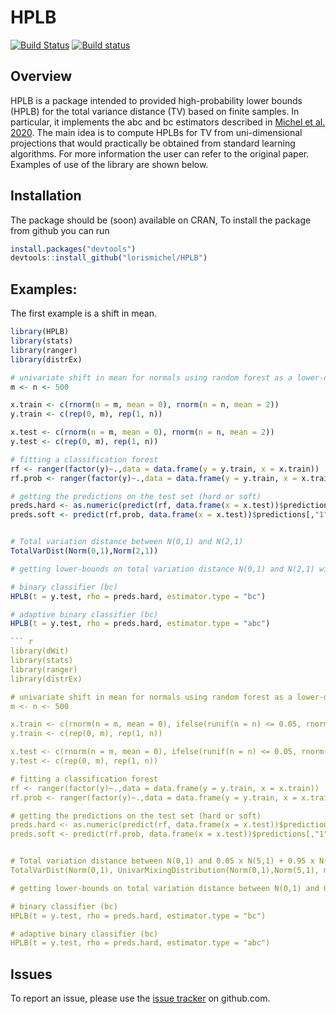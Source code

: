 # HPLB

[![Build Status](https://travis-ci.org/lorismichel/HPLB.svg?branch=master)](https://travis-ci.org/lorismichel/HPLB)
[![Build status](https://ci.appveyor.com/api/projects/status/jirtk3gmc4sdp0gl?svg=true)](https://ci.appveyor.com/project/lorismichel/hplb)
## Overview

HPLB is a package intended to provided high-probability lower bounds (HPLB) for the total variance distance (TV) based on finite samples. In particular, it implements the abc and bc estimators described in [Michel et al. 2020](https://arxiv.org/abs/?). The main idea is to compute HPLBs for TV from uni-dimensional projections that would practically be obtained from standard learning algorithms. For more information  the user can refer to the original paper. Examples of use of the library are shown below.


## Installation

The package should be (soon) available on CRAN, To install the package from github you can run
``` r
install.packages("devtools")
devtools::install_github("lorismichel/HPLB")
```

## Examples: 


The first example is a shift in mean.
``` r
library(HPLB)
library(stats)
library(ranger)
library(distrEx)

# univariate shift in mean for normals using random forest as a lower-dimensional projceion
m <- n <- 500

x.train <- c(rnorm(n = m, mean = 0), rnorm(n = n, mean = 2))
y.train <- c(rep(0, m), rep(1, n))

x.test <- c(rnorm(n = m, mean = 0), rnorm(n = n, mean = 2))
y.test <- c(rep(0, m), rep(1, n))

# fitting a classification forest
rf <- ranger(factor(y)~.,data = data.frame(y = y.train, x = x.train))
rf.prob <- ranger(factor(y)~.,data = data.frame(y = y.train, x = x.train), probability = TRUE)

# getting the predictions on the test set (hard or soft)
preds.hard <- as.numeric(predict(rf, data.frame(x = x.test))$predictions)-1
preds.soft <- predict(rf.prob, data.frame(x = x.test))$predictions[,"1"]


# Total variation distance between N(0,1) and N(2,1)
TotalVarDist(Norm(0,1),Norm(2,1))

# getting lower-bounds on total variation distance N(0,1) and N(2,1) with different estimators

# binary classifier (bc)
HPLB(t = y.test, rho = preds.hard, estimator.type = "bc")

# adaptive binary classifier (bc)
HPLB(t = y.test, rho = preds.hard, estimator.type = "abc")

``` r
library(dWit)
library(stats)
library(ranger)
library(distrEx)

# univariate shift in mean for normals using random forest as a lower-dimensional projceion
m <- n <- 500

x.train <- c(rnorm(n = m, mean = 0), ifelse(runif(n = n) <= 0.05, rnorm(n = n, mean = 5), rnorm(n = n, mean = 0)))
y.train <- c(rep(0, m), rep(1, n))

x.test <- c(rnorm(n = m, mean = 0), ifelse(runif(n = n) <= 0.05, rnorm(n = n, mean = 5), rnorm(n = n, mean = 0)))
y.test <- c(rep(0, m), rep(1, n))

# fitting a classification forest
rf <- ranger(factor(y)~.,data = data.frame(y = y.train, x = x.train))
rf.prob <- ranger(factor(y)~.,data = data.frame(y = y.train, x = x.train), probability = TRUE)

# getting the predictions on the test set (hard or soft)
preds.hard <- as.numeric(predict(rf, data.frame(x = x.test))$predictions)-1
preds.soft <- predict(rf.prob, data.frame(x = x.test))$predictions[,"1"]


# Total variation distance between N(0,1) and 0.05 x N(5,1) + 0.95 x N(0,1)
TotalVarDist(Norm(0,1), UnivarMixingDistribution(Norm(0,1),Norm(5,1), mixCoeff = c(0.95,0.05)))

# getting lower-bounds on total variation distance between N(0,1) and 0.05 x N(5,1) + 0.95 x N(0,1) with different estimators

# binary classifier (bc)
HPLB(t = y.test, rho = preds.hard, estimator.type = "bc")

# adaptive binary classifier (bc)
HPLB(t = y.test, rho = preds.hard, estimator.type = "abc")
```

## Issues

To report an issue, please use the [issue tracker](http://github.com/lorismichel/HPLB/issues) on github.com.
